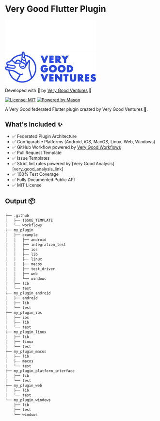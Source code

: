 # Very Good Flutter Plugin

[![Very Good Ventures][logo_white]][very_good_ventures_link_dark]
[![Very Good Ventures][logo_black]][very_good_ventures_link_light]

Developed with 💙 by [Very Good Ventures][very_good_ventures_link] 🦄

[![License: MIT][license_badge]][license_link]
[![Powered by Mason](https://img.shields.io/endpoint?url=https%3A%2F%2Ftinyurl.com%2Fmason-badge)](https://github.com/felangel/mason)

A Very Good federated Flutter plugin created by Very Good Ventures 🦄.

## What's Included ✨

- ✅ Federated Plugin Architecture
- ✅ Configurable Platforms (Android, iOS, MacOS, Linux, Web, Windows)
- ✅ GitHub Workflow powered by [Very Good Workflows][very_good_workflows_link]
- ✅ Pull Request Template
- ✅ Issue Templates
- ✅ Strict lint rules powered by [Very Good Analysis][very_good_analysis_link]
- ✅ 100% Test Coverage
- ✅ Fully Documented Public API
- ✅ MIT License

## Output 📦

```
├── .github
│   ├── ISSUE_TEMPLATE
│   └── workflows
├── my_plugin
│   ├── example
│   │   ├── android
│   │   ├── integration_test
│   │   ├── ios
│   │   ├── lib
│   │   ├── linux
│   │   ├── macos
│   │   ├── test_driver
│   │   ├── web
│   │   └── windows
│   ├── lib
│   └── test
├── my_plugin_android
│   ├── android
│   ├── lib
│   └── test
├── my_plugin_ios
│   ├── ios
│   ├── lib
│   └── test
├── my_plugin_linux
│   ├── lib
│   ├── linux
│   └── test
├── my_plugin_macos
│   ├── lib
│   ├── macos
│   └── test
├── my_plugin_platform_interface
│   ├── lib
│   └── test
├── my_plugin_web
│   ├── lib
│   └── test
└── my_plugin_windows
    ├── lib
    ├── test
    └── windows        
```

[license_badge]: https://img.shields.io/badge/license-MIT-blue.svg
[license_link]: https://opensource.org/licenses/MIT
[logo_black]: https://raw.githubusercontent.com/VGVentures/very_good_brand/main/styles/README/vgv_logo_black.png#gh-light-mode-only
[logo_white]: https://raw.githubusercontent.com/VGVentures/very_good_brand/main/styles/README/vgv_logo_white.png#gh-dark-mode-only
[mason_link]: https://github.com/felangel/mason
[very_good_ventures_link]: https://verygood.ventures
[very_good_ventures_link_light]: https://verygood.ventures#gh-light-mode-only
[very_good_ventures_link_dark]: https://verygood.ventures#gh-dark-mode-only
[very_good_workflows_link]: https://github.com/VeryGoodOpenSource/very_good_workflows
